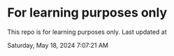 # For learning purposes only
This repo is for learning purposes only.
Last updated at

Saturday, May 18, 2024 7:07:21 AM

